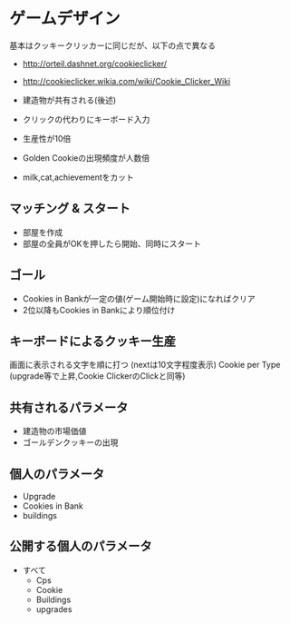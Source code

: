 # ゲームデザイン

基本はクッキークリッカーに同じだが、以下の点で異なる

- http://orteil.dashnet.org/cookieclicker/
- http://cookieclicker.wikia.com/wiki/Cookie_Clicker_Wiki

- 建造物が共有される(後述)
- クリックの代わりにキーボード入力
- 生産性が10倍
- Golden Cookieの出現頻度が人数倍
- milk,cat,achievementをカット

## マッチング & スタート
- 部屋を作成
- 部屋の全員がOKを押したら開始、同時にスタート

## ゴール
- Cookies in Bankが一定の値(ゲーム開始時に設定)になればクリア
- 2位以降もCookies in Bankにより順位付け

## キーボードによるクッキー生産

画面に表示される文字を順に打つ (nextは10文字程度表示)
Cookie per Type (upgrade等で上昇,Cookie ClickerのClickと同等)

## 共有されるパラメータ

- 建造物の市場価値
- ゴールデンクッキーの出現

## 個人のパラメータ

- Upgrade
- Cookies in Bank
- buildings

## 公開する個人のパラメータ

- すべて
    - Cps
    - Cookie
    - Buildings
    - upgrades
